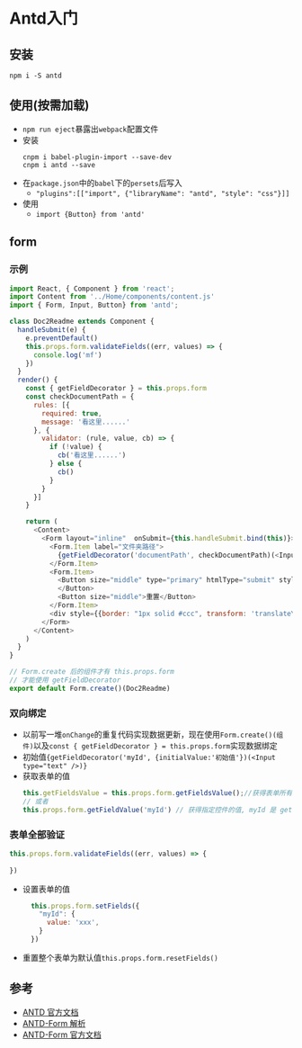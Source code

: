 # Antd入门

## 安装
```
npm i -S antd
```

## 使用(按需加载)
- `npm run eject`暴露出`webpack`配置文件
- 安装
  ```shell
  cnpm i babel-plugin-import --save-dev
  cnpm i antd --save
  ```
- 在`package.json`中的`babel`下的`persets`后写入
  * ` "plugins":[["import", {"libraryName": "antd", "style": "css"}]] `
- 使用
  * `import {Button} from 'antd' `

## form
### 示例
```js
import React, { Component } from 'react';
import Content from '../Home/components/content.js'
import { Form, Input, Button} from 'antd';

class Doc2Readme extends Component {
  handleSubmit(e) {
    e.preventDefault()
    this.props.form.validateFields((err, values) => {
      console.log('mf')
    })
  }
  render() {
    const { getFieldDecorator } = this.props.form
    const checkDocumentPath = {
      rules: [{
        required: true,
        message: '看这里......'
      }, {
        validator: (rule, value, cb) => {
          if (!value) {
            cb('看这里......')
          } else {
            cb()
          }
        }
      }]
    }

    return (
      <Content>
        <Form layout="inline"  onSubmit={this.handleSubmit.bind(this)}>
          <Form.Item label="文件夹路径">
            {getFieldDecorator('documentPath', checkDocumentPath)(<Input type="text" style={{width:'500px'}} placeholder="请输入文件夹路径" />)}
          </Form.Item>
          <Form.Item>
            <Button size="middle" type="primary" htmlType="submit" style={{ marginRight: '10px' }}>
            </Button>
            <Button size="middle">重置</Button>
          </Form.Item>
          <div style={{border: "1px solid #ccc", transform: 'translateY(20px)', borderRadius: '6px', padding:'10px', minHeight: '500px'}}>转换结果...</div>
        </Form>
      </Content>
    )
  }
}

// Form.create 后的组件才有 this.props.form
// 才能使用 getFieldDecorator
export default Form.create()(Doc2Readme)
```
### 双向绑定
- 以前写一堆`onChange`的重复代码实现数据更新，现在使用`Form.create()(组件)`以及`const { getFieldDecorator } = this.props.form`实现数据绑定
- 初始值`{getFieldDecorator('myId', {initialValue:'初始值'})(<Input type="text" />)}`
- 获取表单的值
  ```js
  this.getFieldsValue = this.props.form.getFieldsValue();//获得表单所有控件的值
  // 或者
  this.props.form.getFieldValue('myId') // 获得指定控件的值, myId 是 getFieldDecorator 中的
  ```
### 表单全部验证
  ```js
  this.props.form.validateFields((err, values) => {
   
  })
  ```
- 设置表单的值
  ```js
    this.props.form.setFields({
      "myId": {
        value: 'xxx',
      }
    })
  ```
- 重置整个表单为默认值`this.props.form.resetFields()`


## 参考
- [ANTD 官方文档](https://ant.design/docs/react/introduce-cn)
- [ANTD-Form 解析](https://blog.csdn.net/GuanJdoJ/article/details/83306931)
- [ANTD-Form 官方文档](https://ant.design/components/form-cn/#this.props.form.getFieldDecorator(id,-options))